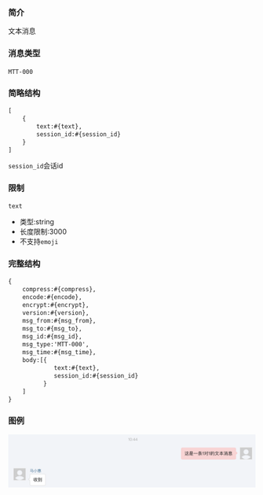 ### 简介

文本消息

### 消息类型
`MTT-000`

### 简略结构
```
[
    {
        text:#{text},
        session_id:#{session_id}
    }
]
```
`session_id`会话id

### 限制
`text`
- 类型:string
- 长度限制:3000
- 不支持`emoji`

### 完整结构
```
{
    compress:#{compress},
    encode:#{encode},
    encrypt:#{encrypt},
    version:#{version},
    msg_from:#{msg_from},
    msg_to:#{msg_to},
    msg_id:#{msg_id},
    msg_type:'MTT-000',
    msg_time:#{msg_time},
    body:[{
             text:#{text},
             session_id:#{session_id}
          }
    ]
}
```

### 图例

![Alt text][demo]

[demo]:https://github.com/GepengCn/tlim/blob/dev/images/MTT_000.png?raw=true
